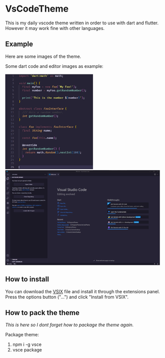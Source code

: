 # VsCodeTheme

This is my daily vscode theme written in order to use with dart and flutter.<br>
However it may work fine with other languages.

## Example

Here are some images of the theme.

Some dart code and editor images as example:<br><br>
<img style="height:300px" src="images/code.png"/>
<img style="height:300px" src="images/vscode.png">

## How to install

You can download the [VSIX](theme-deep-purple/theme-deep-purple-1.0.0.vsix) file and install it through the extensions panel.<br>
Press the options button ("...") and click "Install from VSIX".

## How to pack the theme

*This is here so I dont forget how to package the theme again.*

Package theme:
1. npm i -g vsce
2. vsce package


